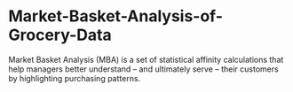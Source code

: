 # Market-Basket-Analysis-of-Grocery-Data

Market Basket Analysis (MBA) is a set of statistical affinity calculations that help managers better understand – and ultimately serve – their customers by highlighting purchasing patterns. 

